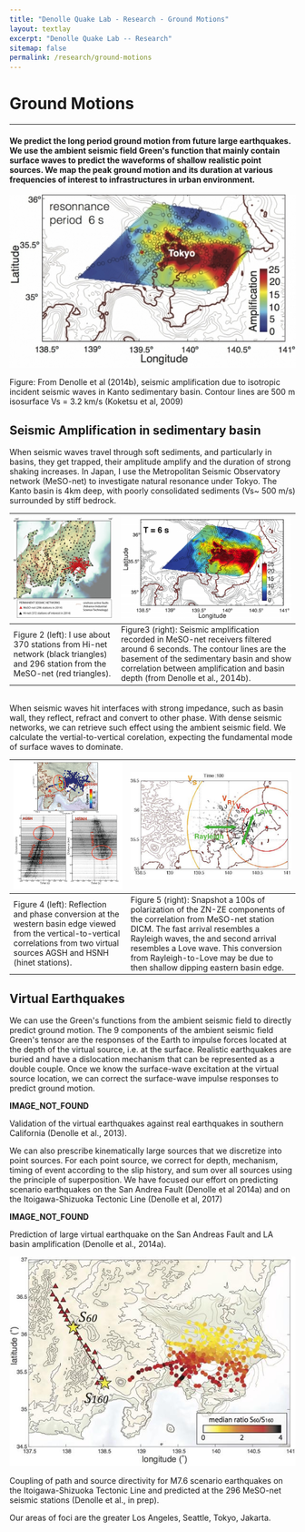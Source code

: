 ```yaml
---
title: "Denolle Quake Lab - Research - Ground Motions"
layout: textlay
excerpt: "Denolle Quake Lab -- Research"
sitemap: false
permalink: /research/ground-motions
---
```


# Ground Motions
---
#### We predict the long period ground motion from future large earthquakes.  We use the ambient seismic field Green's function that mainly contain surface waves to predict the waveforms of shallow realistic point sources. We map the peak ground motion and its duration at various frequencies of interest to infrastructures in urban environment.

![Caption TODO](/images/researchpic/groundmotion1.jpg)

Figure: From Denolle et al (2014b), seismic amplification due to isotropic incident seismic waves in Kanto sedimentary basin. Contour lines are 500 m isosurface Vs = 3.2 km/s (Koketsu et al, 2009)

 

## Seismic Amplification in sedimentary basin
When seismic waves travel through soft sediments, and particularly in basins, they get trapped, their amplitude amplify and the duration of strong shaking increases. In Japan, I use the Metropolitan Seismic Observatory network (MeSO-net) to investigate natural resonance under Tokyo. The Kanto basin is 4km deep, with poorly consolidated sediments (Vs~ 500 m/s) surrounded by stiff bedrock.

 

![Caption TODO](/images/researchpic/groundmotion2.jpg)  |  ![Caption TODO](/images/researchpic/groundmotion3.jpg)
:-------------------------|:-------------------------
Figure 2 (left): I use about 370 stations from Hi-net network (black triangles) and 296 station from the MeSO-net (red triangles).             |  Figure3 (right): Seismic amplification recorded in MeSO-net receivers filtered around 6 seconds. The contour lines are the basement of the sedimentary basin and show correlation between amplification and basin depth (from Denolle et al., 2014b).  
	
<br>
When seismic waves hit interfaces with strong impedance, such as basin wall, they reflect, refract and convert to other phase. With dense seismic networks, we can retrieve such effect using the ambient seismic field. We calculate the vertial-to-vertical corelation, expecting the fundamental mode of surface waves to dominate.

        

![Caption TODO](/images/researchpic/groundmotion4.jpg)  |  ![Caption TODO](/images/researchpic/groundmotion5.jpg)
:-------------------------|:-------------------------
Figure 4 (left): Reflection and phase conversion at the western basin edge viewed from the vertical-to-vertical correlations from two virtual sources AGSH and HSNH (hinet stations). | Figure 5 (right): Snapshot a 100s of polarization of the ZN-ZE components of the correlation from MeSO-net station DICM. The fast arrival resembles a Rayleigh waves, the and second arrival resembles a Love wave. This conversion from Rayleigh-to-Love may be due to then shallow dipping eastern basin edge.

 
 

## Virtual Earthquakes
We can use the Green's functions from the ambient seismic field to directly predict ground motion. The 9 components of the ambient seismic field Green's tensor are the responses of the Earth to impulse forces located at the depth of the virtual source, i.e. at the surface. Realistic earthquakes are buried and have a dislocation mechanism that can be represented as a double couple. Once we know the surface-wave excitation at the virtual source location, we can correct the surface-wave impulse responses to predict ground motion.

 

**IMAGE_NOT_FOUND**

Validation of the virtual earthquakes against real earthquakes in southern California (Denolle et al., 2013).

 We can also prescribe kinematically large sources that we discretize into point sources. For each point source, we correct for depth, mechanism, timing of event according to the slip history, and sum over all sources using the principle of superposition. We have focused our effort on predicting scenario earthquakes on the San Andrea Fault (Denolle et al 2014a) and on the Itoigawa-Shizuoka Tectonic Line (Denolle et al, 2017)

**IMAGE_NOT_FOUND**

Prediction of large virtual earthquake on the San Andreas Fault and LA basin amplification (Denolle et al., 2014a).

 

 


![Caption TODO](/images/researchpic/groundmotion8.jpg)

Coupling of path and source directivity for M7.6 scenario earthquakes on the Itoigawa-Shizuoka Tectonic Line and predicted at the 296 MeSO-net seismic stations (Denolle et al., in prep).

 

 Our areas of foci are the greater Los Angeles, Seattle, Tokyo, Jakarta.